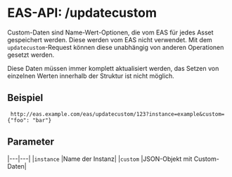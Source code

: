 #  EAS-API: /updatecustom

Custom-Daten sind Name-Wert-Optionen, die vom EAS für jedes Asset gespeichert werden. Diese werden vom EAS nicht verwendet. Mit dem `updatecustom`-Request können diese unabhängig von anderen Operationen gesetzt werden.

Diese Daten müssen immer komplett aktualisiert werden, das Setzen von einzelnen Werten innerhalb der Struktur ist nicht möglich.

##  Beispiel

~~~
 http://eas.example.com/eas/updatecustom/123?instance=example&custom={"foo": "bar"}
~~~


##  Parameter


|---|---|
|`instance`          |Name der Instanz|
|`custom`            |JSON-Objekt mit Custom-Daten|




